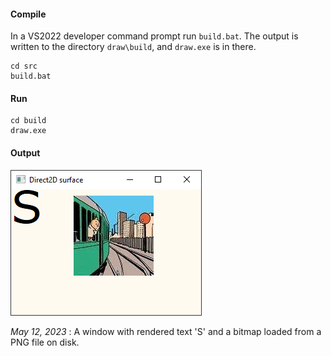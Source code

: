 #### Compile

In a VS2022 developer command prompt run `build.bat`. The output is
written to the directory `draw\build`, and `draw.exe` is in there.

    cd src
    build.bat

#### Run

    cd build
    draw.exe

#### Output

![win01](test/win01.png)

_May 12, 2023_ : A window with rendered text 'S' and a bitmap loaded from a PNG file on disk.
